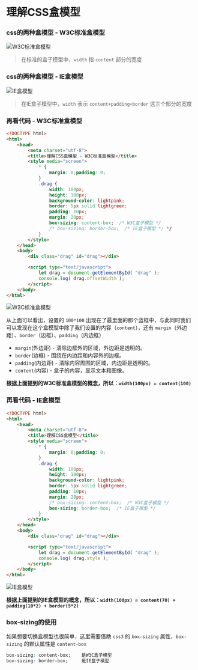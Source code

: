 # 理解CSS盒模型
### css的两种盒模型 - W3C标准盒模型
![W3C标准盒模型](https://upload-images.jianshu.io/upload_images/1726248-4f05ba6d1619fbf0.png?imageMogr2/auto-orient/strip%7CimageView2/2/w/1240)

> 在标准的盒子模型中，`width` 指 `content` 部分的宽度

### css的两种盒模型 - IE盒模型
![IE盒模型](https://upload-images.jianshu.io/upload_images/1726248-8f74a45854b01cd2.png?imageMogr2/auto-orient/strip%7CimageView2/2/w/1240)

> 在IE盒子模型中，`width` 表示 `content+padding+border` 这三个部分的宽度

### 再看代码 - W3C标准盒模型
```html
<!DOCTYPE html>
<html>
    <head>
        <meta charset="utf-8">
        <title>理解CSS盒模型 - W3C标准盒模型</title>
        <style media="screen">
            * {
                margin: 0;padding: 0;
            }
            .drag {
                width: 100px;
                height: 100px;
                background-color: lightpink;
                border: 5px solid lightgreen;
                padding: 10px;
                margin: 20px;
                box-sizing: content-box;  /* W3C盒子模型 */
                /* box-sizing: border-box;  /* IE盒子模型 */ */
            }
        </style>
    </head>
    <body>
        <div class="drag" id="drag"></div>

        <script type="text/javascript">
            let drag = document.getElementById( "drag" );
            console.log( drag.offsetWidth );
        </script>
    </body>
</html>
```
![W3C标准盒模型](https://upload-images.jianshu.io/upload_images/1726248-ac891648db92276e.png?imageMogr2/auto-orient/strip%7CimageView2/2/w/1240)

从上面可以看出，设置的 `100*100` 出现在了最里面的那个蓝框中，与此同时我们可以发现在这个盒模型中除了我们设置的内容（`content`），还有 `margin`（外边距）、`border`（边框）、`padding`（内边框）

- `margin`(外边距) - 清除边框外的区域，外边距是透明的。
- `border`(边框) - 围绕在内边距和内容外的边框。
- `padding`(内边距) - 清除内容周围的区域，内边距是透明的。
- `content`(内容) - 盒子的内容，显示文本和图像。

**根据上面提到的W3C标准盒模型的概念，所以：`width(100px) = content(100)`**

### 再看代码 - IE盒模型
```html
<!DOCTYPE html>
<html>
    <head>
        <meta charset="utf-8">
        <title>理解CSS盒模型</title>
        <style media="screen">
            * {
                margin: 0;padding: 0;
            }
            .drag {
                width: 100px;
                height: 100px;
                background-color: lightpink;
                border: 5px solid lightgreen;
                padding: 10px;
                margin: 20px;
                /* box-sizing: content-box;  /* W3C盒子模型 */
                box-sizing: border-box;  /* IE盒子模型 */
            }
        </style>
    </head>
    <body>
        <div class="drag" id="drag"></div>

        <script type="text/javascript">
            let drag = document.getElementById( "drag" );
            console.log( drag.style );
        </script>
    </body>
</html>
```
![IE盒模型](https://upload-images.jianshu.io/upload_images/1726248-8c9fd78b5775f0c7.png?imageMogr2/auto-orient/strip%7CimageView2/2/w/1240)

**根据上面提到的IE盒模型的概念，所以：`width(100px) = content(70) + padding(10*2) + border(5*2)`**

### box-sizing的使用
如果想要切换盒模型也很简单，这里需要借助 `css3` 的 `box-sizing` 属性，`box-sizing` 的默认属性是 `content-box`
```css
box-sizing: content-box;    是W3C盒子模型
box-sizing: border-box;     是IE盒子模型
```
